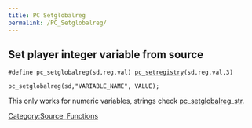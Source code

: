 ```yaml
---
title: PC Setglobalreg
permalink: /PC_Setglobalreg/
---
```


Set player integer variable from source
---------------------------------------

`#define pc_setglobalreg(sd,reg,val) `[`pc_setregistry`](pc_setregistry)`(sd,reg,val,3)`

`pc_setglobalreg(sd,"VARIABLE_NAME", VALUE);`

This only works for numeric variables, strings check [pc_setglobalreg_str](pc_setglobalreg_str).

[Category:Source_Functions](Category:Source_Functions)